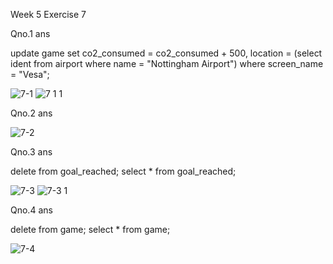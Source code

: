 Week 5 Exercise 7 

Qno.1 ans

 update game set co2_consumed = co2_consumed + 500, location = (select ident from airport where name = "Nottingham Airport") where screen_name = "Vesa";

 
 ![7-1](https://github.com/user-attachments/assets/02d0682b-238d-40d1-a2c7-f5e7cfd819a6)
 ![7 1 1](https://github.com/user-attachments/assets/a68ca341-bab7-4988-9221-fd95893b5db1)


Qno.2 ans

![7-2](https://github.com/user-attachments/assets/f95dc213-4b5a-4740-89c1-b50ced96c5a3)


Qno.3 ans

delete from goal_reached; select * from goal_reached;


![7-3](https://github.com/user-attachments/assets/14df5662-9fdf-4607-b5d0-60848f6b701f)
![7-3 1](https://github.com/user-attachments/assets/0be08524-3295-46f1-b7d4-ed03e8095df1)


Qno.4 ans

delete from game; select * from game;


![7-4](https://github.com/user-attachments/assets/c9ae6993-eae5-4bd6-a1bb-74303fba9e4e)





